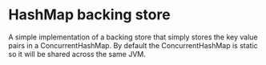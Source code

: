 # HashMap backing store

A simple implementation of a backing store that simply stores the key value pairs
in a ConcurrentHashMap. By default the ConcurrentHashMap is static so it will
be shared across the same JVM.
